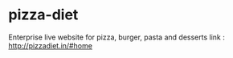 # pizza-diet
Enterprise live website for pizza, burger, pasta and desserts
link : http://pizzadiet.in/#home
